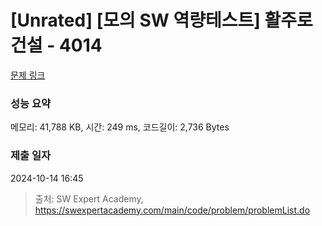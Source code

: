 # [Unrated] [모의 SW 역량테스트] 활주로 건설 - 4014 

[문제 링크](https://swexpertacademy.com/main/code/problem/problemDetail.do?contestProbId=AWIeW7FakkUDFAVH) 

### 성능 요약

메모리: 41,788 KB, 시간: 249 ms, 코드길이: 2,736 Bytes

### 제출 일자

2024-10-14 16:45



> 출처: SW Expert Academy, https://swexpertacademy.com/main/code/problem/problemList.do